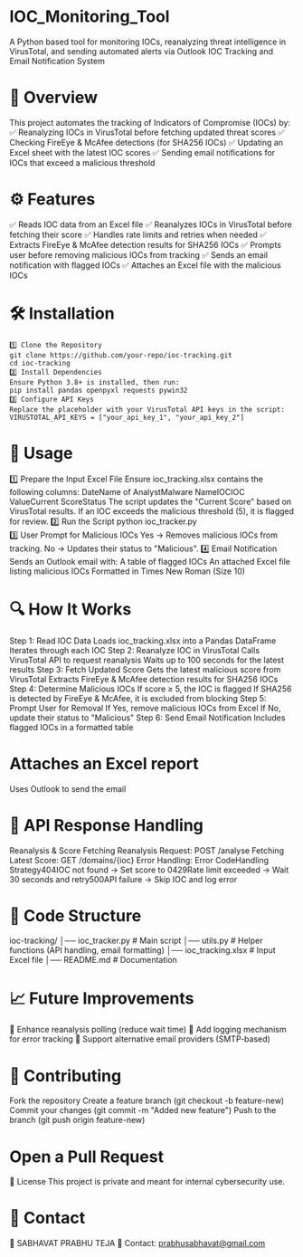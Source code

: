 # IOC_Monitoring_Tool
A Python based tool for monitoring IOCs, reanalyzing threat intelligence in VirusTotal, and sending automated alerts via Outlook 
IOC Tracking and Email Notification System

# 📌 Overview
This project automates the tracking of Indicators of Compromise (IOCs) by:
✅ Reanalyzing IOCs in VirusTotal before fetching updated threat scores
✅ Checking FireEye & McAfee detections (for SHA256 IOCs)
✅ Updating an Excel sheet with the latest IOC scores
✅ Sending email notifications for IOCs that exceed a malicious threshold

# ⚙️ Features
✅ Reads IOC data from an Excel file
✅ Reanalyzes IOCs in VirusTotal before fetching their score
✅ Handles rate limits and retries when needed
✅ Extracts FireEye & McAfee detection results for SHA256 IOCs
✅ Prompts user before removing malicious IOCs from tracking
✅ Sends an email notification with flagged IOCs
✅ Attaches an Excel file with the malicious IOCs

# 🛠️ Installation
    1️⃣ Clone the Repository
    git clone https://github.com/your-repo/ioc-tracking.git  
    cd ioc-tracking  
    2️⃣ Install Dependencies
    Ensure Python 3.8+ is installed, then run:
    pip install pandas openpyxl requests pywin32  
    3️⃣ Configure API Keys
    Replace the placeholder with your VirusTotal API keys in the script:
    VIRUSTOTAL_API_KEYS = ["your_api_key_1", "your_api_key_2"]
    
# 🚀 Usage
  1️⃣ Prepare the Input Excel File
      Ensure ioc_tracking.xlsx contains the following columns:
      DateName of AnalystMalware NameIOCIOC ValueCurrent ScoreStatus
      The script updates the "Current Score" based on VirusTotal results.
      If an IOC exceeds the malicious threshold (5), it is flagged for review.
  2️⃣ Run the Script
      python ioc_tracker.py  
  3️⃣ User Prompt for Malicious IOCs
      Yes → Removes malicious IOCs from tracking.
      No → Updates their status to "Malicious".
  4️⃣ Email Notification
  Sends an Outlook email with:
      A table of flagged IOCs
      An attached Excel file listing malicious IOCs
      Formatted in Times New Roman (Size 10)
      
# 🔍 How It Works
  Step 1: Read IOC Data
  Loads ioc_tracking.xlsx into a Pandas DataFrame
  Iterates through each IOC
  Step 2: Reanalyze IOC in VirusTotal
  Calls VirusTotal API to request reanalysis
  Waits up to 100 seconds for the latest results
  Step 3: Fetch Updated Score
  Gets the latest malicious score from VirusTotal
  Extracts FireEye & McAfee detection results for SHA256 IOCs
  Step 4: Determine Malicious IOCs
  If score ≥ 5, the IOC is flagged
  If SHA256 is detected by FireEye & McAfee, it is excluded from blocking
  Step 5: Prompt User for Removal
  If Yes, remove malicious IOCs from Excel
  If No, update their status to "Malicious"
  Step 6: Send Email Notification
  Includes flagged IOCs in a formatted table
  
# Attaches an Excel report
Uses Outlook to send the email

# 🔄 API Response Handling
Reanalysis & Score Fetching
Reanalysis Request: POST /analyse
Fetching Latest Score: GET /domains/{ioc}
Error Handling:
Error CodeHandling Strategy404IOC not found → Set score to 0429Rate limit exceeded → Wait 30 seconds and retry500API failure → Skip IOC and log error

# 📂 Code Structure
ioc-tracking/
│── ioc_tracker.py   # Main script
│── utils.py         # Helper functions (API handling, email formatting)
│── ioc_tracking.xlsx # Input Excel file
│── README.md        # Documentation

# 📈 Future Improvements
🔹 Enhance reanalysis polling (reduce wait time)
🔹 Add logging mechanism for error tracking
🔹 Support alternative email providers (SMTP-based)

# 🤝 Contributing
Fork the repository
Create a feature branch (git checkout -b feature-new)
Commit your changes (git commit -m "Added new feature")
Push to the branch (git push origin feature-new)

# Open a Pull Request
📜 License
This project is private and meant for internal cybersecurity use.

# 📧 Contact
👤 SABHAVAT PRABHU TEJA 📧 Contact: prabhusabhavat@gmail.com
